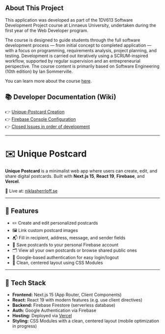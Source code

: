 ## About This Project

This application was developed as part of the 1DV613 Software Development Project course at Linnaeus University, undertaken during the first year of the Web Developer program.

The course is designed to guide students through the full software development process — from initial concept to completed application — with a focus on programming, requirements analysis, project planning, and testing. Development is carried out iteratively using a SCRUM-inspired workflow, supported by regular supervision and an entrepreneurial perspective. The course content is primarily based on Software Engineering (10th edition) by Ian Sommerville.

You can learn more about the course [here](https://coursepress.lnu.se/kurser/mjukvaruutvecklingsprojekt/).

## 📚 Developer Documentation (Wiki)

👉 [Unique-Postcard Creation](https://github.com/niklasgolf/unique-postcard/wiki/Unique%E2%80%90Postcard-Creation)  
👉 [Firebase Console Configuration](https://github.com/niklasgolf/unique-postcard/wiki/Firebase-Console-Configuration)  
👉 [Closed Issues in order of development](https://github.com/niklasgolf/unique-postcard/issues?q=is%3Aissue%20state%3Aclosed)

---

# ✉️ Unique Postcard

**Unique Postcard** is a minimalist web app where users can create, edit, and share digital postcards. Built with **Next.js 15**, **React 19**, **Firebase**, and **Vercel**.

📍 Live at: [niklasherrloff.se](https://niklasherrloff.se)

---

## 🌟 Features

- ✏️ Create and edit personalized postcards
- 🖼️ Link custom postcard images
- 📬 Fill in recipient, address, message, and sender fields
- 💾 Save postcards to your personal Firebase account
- 🗂️ View all your own postcards or browse shared public ones
- 🔐 Google-based authentication for easy login/logout
- 🎯 Clean, centered layout using CSS Modules

---

## 🧱 Tech Stack

- **Frontend:** Next.js 15 (App Router, Client Components)
- **React:** React 19 with modern features (e.g. use client directives)
- **Backend:** Firebase Firestore (serverless database)
- **Auth:** Google Authentication via Firebase
- **Hosting:** Deployed via [Vercel](https://vercel.com)
- **Styling:** CSS Modules with a clean, centered layout (mobile optimization in progress)

